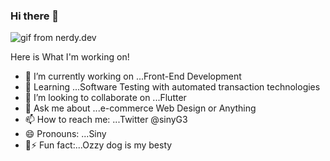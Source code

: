 ### Hi there 👋

![gif from nerdy.dev](https://user-images.githubusercontent.com/51217784/129236824-e36a045b-af7d-4072-a432-7bb86671cdf9.gif)
 
   Here is What I'm working on!

- 🔭 I’m currently working on ...Front-End Development 
- 🌱 Learning ...Software Testing with automated transaction technologies
- 👯 I’m looking to collaborate on ...Flutter
- 💬 Ask me about ...e-commerce Web Design or Anything 
- 📫 How to reach me: ...Twitter @sinyG3
- 😄 Pronouns: ...Siny 
- 🐶⚡ Fun fact:...Ozzy dog is my besty  

